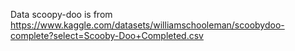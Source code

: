 Data scoopy-doo is from <https://www.kaggle.com/datasets/williamschooleman/scoobydoo-complete?select=Scooby-Doo+Completed.csv>

